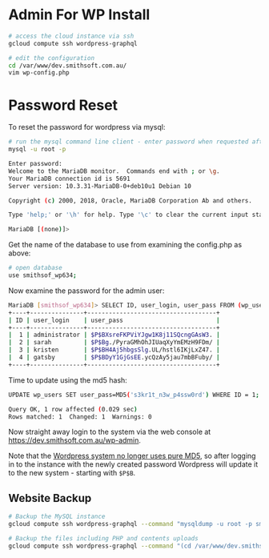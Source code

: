 # Admin For WP Install

```sh
# access the cloud instance via ssh
gcloud compute ssh wordpress-graphql

# edit the configuration
cd /var/www/dev.smithsoft.com.au/
vim wp-config.php
```

# Password Reset

To reset the password for wordpress via mysql:

```sh
# run the mysql command line client - enter password when requested after typing below:
mysql -u root -p

Enter password: 
Welcome to the MariaDB monitor.  Commands end with ; or \g.
Your MariaDB connection id is 5691
Server version: 10.3.31-MariaDB-0+deb10u1 Debian 10

Copyright (c) 2000, 2018, Oracle, MariaDB Corporation Ab and others.

Type 'help;' or '\h' for help. Type '\c' to clear the current input statement.

MariaDB [(none)]> 
```

Get the name of the database to use from examining the config.php as above:

```sh
# open database
use smithsof_wp634;
```

Now examine the password for the admin user:

```sh
MariaDB [smithsof_wp634]> SELECT ID, user_login, user_pass FROM (wp_users);
+----+---------------+------------------------------------+
| ID | user_login    | user_pass                          |
+----+---------------+------------------------------------+
|  1 | administrator | $P$BXsreFKPViYJgw1K8j11SQcngGAsW3. |
|  2 | sarah         | $P$Bg./PyraGMhOhJIUaqXyYmEMzH9FDm/ |
|  3 | kristen       | $P$BH4Aj5hbgsSlg.UL/hstl6IKjLxZ47. |
|  4 | gatsby        | $P$BDyY1GjGsEE.ycQzAy5jau7mbBFuby/ |
+----+---------------+------------------------------------+
```

Time to update using the md5 hash:

```sh
UPDATE wp_users SET user_pass=MD5('s3kr1t_n3w_p4ssw0rd') WHERE ID = 1;

Query OK, 1 row affected (0.029 sec)
Rows matched: 1  Changed: 1  Warnings: 0
```

Now straight away login to the system via the web console at https://dev.smithsoft.com.au/wp-admin.

Note that the [Wordpress system no longer uses pure MD5](https://stackoverflow.com/questions/1045988/what-type-of-hash-does-wordpress-use),
so after logging in to the instance with the newly created password Wordpress will update it to the new system - starting with `$P$B`.

## Website Backup

```sh
# Backup the MySQL instance
gcloud compute ssh wordpress-graphql --command "mysqldump -u root -p smithsof_wp634 | gzip -9" > ~/Dropbox/website_backup/backup-2021-11-06.sql.gz
```

```sh
# Backup the files including PHP and contents uploads
gcloud compute ssh wordpress-graphql --command "(cd /var/www/dev.smithsoft.com.au && tar czf - .)" > ~/Dropbox/website_backup/backup-2021-11-06.tar.gz
```
